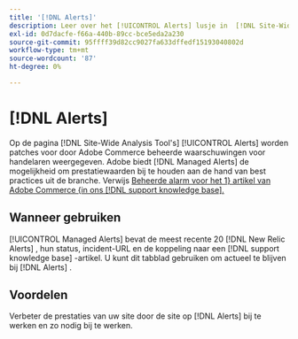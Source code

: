 ```yaml
---
title: '[!DNL Alerts]'
description: Leer over het [!UICONTROL Alerts] lusje in  [!DNL Site-Wide Analysis Tool], wanneer om het te gebruiken, en zijn voordelen.
exl-id: 0d7dacfe-f66a-440b-89cc-bce5eda2a230
source-git-commit: 95ffff39d82cc9027fa633dffedf15193040802d
workflow-type: tm+mt
source-wordcount: '87'
ht-degree: 0%

---
```


# [!DNL Alerts]

Op de pagina [!DNL Site-Wide Analysis Tool's] [!UICONTROL Alerts] worden patches voor door Adobe Commerce beheerde waarschuwingen voor handelaren weergegeven. Adobe biedt [!DNL Managed Alerts] de mogelijkheid om prestatiewaarden bij te houden aan de hand van best practices uit de branche. Verwijs [ Beheerde alarm voor het 1} artikel van Adobe Commerce {in ons [!DNL support knowledge base].](https://support.magento.com/hc/en-us/articles/360045806832-Managed-alerts-for-Adobe-Commerce)

## Wanneer gebruiken

[!UICONTROL Managed Alerts] bevat de meest recente 20 [!DNL New Relic Alerts] , hun status, incident-URL en de koppeling naar een [!DNL support knowledge base] -artikel. U kunt dit tabblad gebruiken om actueel te blijven bij [!DNL Alerts] .

## Voordelen

Verbeter de prestaties van uw site door de site op [!DNL Alerts] bij te werken en zo nodig bij te werken.

